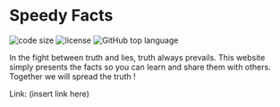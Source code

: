 # Speedy Facts
![code size](https://img.shields.io/github/languages/code-size/jonaprojects/speedyFacts 'Title')
![license](https://img.shields.io/github/license/jonaprojects/speedyFacts 'Title')
![GitHub top language](https://img.shields.io/github/languages/top/jonaprojects/speedyFacts)

In the fight between truth and lies, truth always prevails. This website simply presents the facts so you can learn and share them with others.  Together we will spread the truth !

Link: (insert link here)